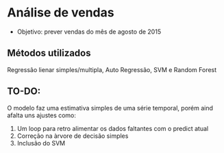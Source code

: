 # Análise de vendas 
- Objetivo: prever vendas do mês de agosto de 2015

## Métodos utilizados 
Regressão lienar simples/multipla, Auto Regressão, SVM e Random Forest

## TO-DO:
O modelo faz uma estimativa simples de uma série temporal, porém aind afalta uns ajustes como:
1) Um loop para retro alimentar os dados faltantes com o predict atual
2) Correção na àrvore de decisão simples
3) Inclusão do SVM
